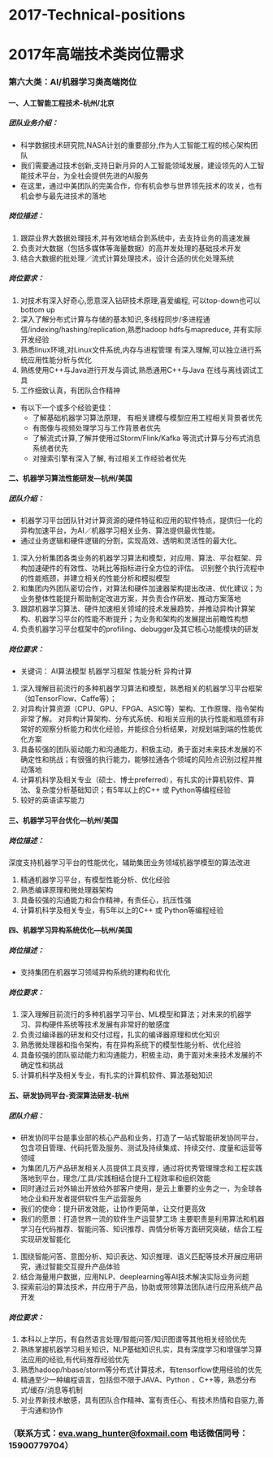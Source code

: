 # 2017-Technical-positions
# 2017年高端技术类岗位需求
###  第六大类：AI/机器学习类高端岗位
####  一、人工智能工程技术-杭州/北京  
##### 团队业务介绍： 
* 科学数据技术研究院,NASA计划的重要部分,作为人工智能工程的核心架构团队
* 我们需要通过技术创新,支持日新月异的人工智能领域发展，建设领先的人工智能技术平台，为全社会提供先进的AI服务
* 在这里，通过中美团队的完美合作，你有机会参与世界领先技术的攻关，也有机会参与最先进技术的落地 
##### 岗位描述： 
1. 跟踪业界大数据处理技术,并有效地结合到系统中，去支持业务的高速发展 
2. 负责对大数据（包括多媒体等海量数据）的高并发处理的基础技术开发 
3. 结合大数据的批处理／流式计算处理技术，设计合适的优化处理系统
##### 岗位要求：
1. 对技术有深入好奇心,愿意深入钻研技术原理,喜爱编程, 可以top-down也可以bottom up 
2. 深入了解分布式计算与存储的基本知识,多线程同步/多进程通信/indexing/hashing/replication,熟悉hadoop hdfs与mapreduce, 并有实际开发经验
3. 熟悉linux环境,对Linux文件系统,内存与进程管理 有深入理解,可以独立进行系统应用性能分析与优化
4. 熟练使用C++与Java进行开发与调试,熟悉通用C++与Java 在线与离线调试工具 
5. 工作细致认真，有团队合作精神 
*  有以下一个或多个经验更佳： 
   * 了解基础机器学习算法原理， 有相关建模与模型应用工程相关背景者优先
   * 有图像与视频处理学习与工作背景者优先
   * 了解流式计算,了解并使用过Storm/Flink/Kafka 等流式计算与分布式消息系统者优先
   * 对搜索引擎有深入了解, 有过相关工作经验者优先
####  二、机器学习算法性能研发—杭州/美国
##### 团队介绍：
*  机器学习平台团队针对计算资源的硬件特征和应用的软件特点，提供归一化的异构加速平台，为AI／机器学习相关业务、算法提供最优性能。
*  通过业务逻辑和硬件逻辑的分割，实现高效、透明和灵活性的最大化。
1. 深入分析集团各类业务的机器学习算法和模型，对应用、算法、平台框架、异构加速硬件的有效性、功耗比等指标进行全方位的评估。
   识别整个执行流程中的性能瓶颈，并建立相关的性能分析和模拟模型
2. 和集团内外团队密切合作，对算法和硬件加速器架构提出改进、优化建议；为业务整体性能提升帮助制定改进方案，并负责合作研发、推动方案落地
3. 跟踪机器学习算法、硬件加速相关领域的技术发展趋势，并推动异构计算架构、机器学习平台的性能不断提升；为业务和架构的发展提出前瞻性构想
4. 负责机器学习平台框架中的profiling、debugger及其它核心功能模块的研发
##### 岗位要求：
*  关键词： AI算法模型 机器学习框架 性能分析 异构计算 
1. 深入理解目前流行的多种机器学习算法和模型，熟悉相关的机器学习平台框架（如TensorFlow、Caffe等）；
2. 对异构计算资源（CPU、GPU、FPGA、ASIC等）架构、工作原理、指令架构非常了解。
   对异构计算架构、分布式系统、和相关应用的执行性能和瓶颈有非常好的观察分析能力和优化经验，并能综合分析结果，对规划端到端的性能优化方案 
3. 具备较强的团队驱动能力和沟通能力，积极主动，勇于面对未来技术发展的不确定性和挑战；有很强的执行能力，能够拉通各个领域的风险点识别过程并推动落地
4. 计算机科学及相关专业（硕士、博士preferred），有扎实的计算机软件、算法、复杂度分析基础知识；有5年以上的C++ 或 Python等编程经验
5. 较好的英语读写能力
####  三、机器学习平台优化—杭州/美国
##### 岗位描述：
深度支持机器学习平台的性能优化，辅助集团业务领域机器学模型的算法改进 
1. 精通机器学习平台，有模型性能分析、优化经验 
2. 熟悉编译原理和微处理器架构 
3. 具备较强的沟通能力和合作精神，有责任心，抗压性强 
4. 计算机科学及相关专业，有5年以上的C++ 或 Python等编程经验 
####  四、机器学习异构系统优化—杭州/美国
##### 岗位描述：
*  支持集团在机器学习领域异构系统的建构和优化 
##### 岗位要求：
1. 深入理解目前流行的多种机器学习平台、ML模型和算法；对未来的机器学习、异构硬件系统等技术发展有非常好的敏感度 
2. 负责过编译器的研发和交付过程，扎实的编译器原理和优化知识 
3. 熟悉微处理器和指令架构，有在异构系统下的模型性能分析、优化经验 
4. 具备较强的团队驱动能力和沟通能力，积极主动，勇于面对未来技术发展的不确定性和挑战 
5. 计算机科学及相关专业，有扎实的计算机软件、算法基础知识 
####  五、研发协同平台-资深算法研发-杭州  
##### 团队介绍：
*  研发协同平台是事业部的核心产品和业务，打造了一站式智能研发协同平台，包含项目管理、代码托管及服务、测试及持续集成、持续交付、度量和运营等领域
*  为集团几万产品研发相关人员提供工具支撑，通过将优秀管理理念和工程实践落地到平台，理念/工具/实践相结合提升工程效率和组织效能
*  同时通过云对外输出开放给外部客户使用，是云上重要的业务之一，为全球各地企业和开发者提供软件生产运营服务
*  我们的使命：提升研发效能，让协作更简单，让交付更高效
*  我们的愿景：打造世界一流的软件生产运营梦工场
主要职责是利用算法和机器学习在代码推荐、智能问答、知识推荐、舆情分析等方面研究突破，结合工程实现研发智能化 
1. 围绕智能问答、意图分析、知识表达、知识推理、语义匹配等技术开展应用研究，通过智能交互提升产品体验 
2. 结合海量用户数据，应用NLP、deeplearning等AI技术解决实际业务问题 
3. 探索前沿的算法技术，并应用于产品，协助或带领算法团队进行应用系统产品开发 
##### 岗位要求：
1. 本科以上学历，有自然语言处理/智能问答/知识图谱等其他相关经验优先
2. 熟练掌握机器学习相关知识，NLP基础知识扎实，具有深度学习和增强学习算法应用的经验,有代码推荐经验优先 
3. 熟悉hadoop/hbase/storm等分布式计算技术，有tensorflow使用经验的优先 
4. 精通至少一种编程语言，包括但不限于JAVA、Python 、C++等，熟悉分布式/缓存/消息等机制 
5. 对业界新技术敏感，具有团队合作精神、富有责任心、有技术热情和自驱力,善于沟通和协作 
### （联系方式：eva.wang_hunter@foxmail.com   电话微信同号：15900779704）

